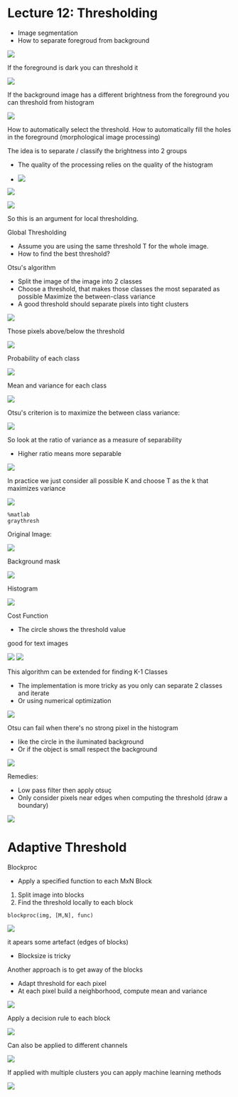 # Lecture 12: Thresholding
- Image segmentation
- How to separate foregroud from background


![](image_segmentation_1.jpeg)

If the foreground is dark you can threshold it

![](image_segmentation_2.jpeg)

If the background image has a different brightness from the foreground you can threshold from histogram

![](image_segmentation_3.jpeg)

How to automatically select the threshold.
How to automatically fill the holes in the foreground (morphological image processing)

The idea is to separate / classify the brightness into 2 groups
- The quality of the processing relies on the quality of the histogram

- ![](image_segmentation_4.jpeg)

![](thresholding.jpeg)

![](thresholding_2.jpeg)

So this is an argument for local thresholding.

Global Thresholding
- Assume you are using the same threshold T for the whole image.
- How to find the best threshold?

Otsu's algorithm
- Split the image of the image into 2 classes
- Choose a threshold, that makes those classes the most separated as possible
Maximize the between-class variance
- A good threshold should separate pixels into tight clusters

![](global_statistics.jpeg)

Those pixels above/below the threshold

![](global_statistics_2.jpeg)

Probability of each class

![](global_statistics_3.jpeg)

Mean and variance for each class

![](global_statistics_4.jpeg)

Otsu's criterion is to maximize the between class variance:

![](global_statistics_5.jpeg)

So look at the ratio of variance as a measure of separability
- Higher ratio means more separable

![](global_statistics_6.jpeg)

In practice we just consider all possible K and choose T as the k that maximizes variance

![](global_statistics_7.jpeg)

```
%matlab
graythresh
```

Original Image:

![](otsu_method_1.jpeg)

Background mask

![](otsu_method_2.jpeg)

Histogram 

![](otsu_method_3.jpeg)

Cost Function
- The circle shows the threshold value

good for text images

![](otsu_method_4.jpeg)
![](otsu_method_4.jpeg)

This algorithm can be extended for finding K-1 Classes
- The implementation is more tricky as you only can separate 2 classes and iterate
- Or using numerical optimization

![](global_statistics_8.jpeg)

Otsu can fail when there's no strong pixel in the histogram
- like the circle in the iluminated background
- Or if the object is small respect the background

![](otsu_method_7.jpeg)

Remedies:
- Low pass filter then apply otsuç
- Only consider pixels near edges when computing the threshold (draw a boundary)

![](otsu_method_8.jpeg)

# Adaptive Threshold
Blockproc
- Apply a specified function to each MxN Block
1. Split image into blocks
2. Find the threshold locally to each block

```
blockproc(img, [M,N], func)
```

![](blockproc.jpeg)

it apears some artefact (edges of blocks)
- Blocksize is tricky

Another approach is to get away of the blocks
- Adapt threshold for each pixel
- At each pixel build a neighborhood, compute mean and variance

![](blockproc_2.jpeg)

Apply a decision rule to each block

![](blockproc_3.jpeg)

Can also be applied to different channels

![](blockproc_4.jpeg)

If applied with multiple clusters you can apply machine learning methods

![](blockproc_5.jpeg)
